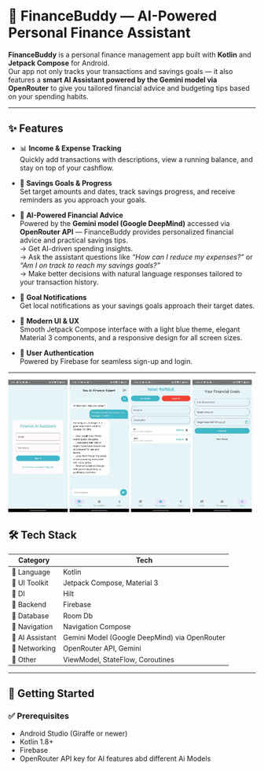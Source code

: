# 💸 FinanceBuddy — AI-Powered Personal Finance Assistant

**FinanceBuddy** is a personal finance management app built with **Kotlin** and **Jetpack Compose** for Android.  
Our app not only tracks your transactions and savings goals — it also features a **smart AI Assistant powered by the Gemini model via OpenRouter** to give you tailored financial advice and budgeting tips based on your spending habits.

---

## ✨ Features

- 📊 **Income & Expense Tracking**  
  Quickly add transactions with descriptions, view a running balance, and stay on top of your cashflow.

- 🎯 **Savings Goals & Progress**  
  Set target amounts and dates, track savings progress, and receive reminders as you approach your goals.

- 🤖 **AI-Powered Financial Advice**  
  Powered by the **Gemini model (Google DeepMind)** accessed via **OpenRouter API** — FinanceBuddy provides personalized financial advice and practical savings tips.  
  → Get AI-driven spending insights.  
  → Ask the assistant questions like *“How can I reduce my expenses?”* or *“Am I on track to reach my savings goals?”*  
  → Make better decisions with natural language responses tailored to your transaction history.

- 🔔 **Goal Notifications**  
  Get local notifications as your savings goals approach their target dates.

- 🧭 **Modern UI & UX**  
  Smooth Jetpack Compose interface with a light blue theme, elegant Material 3 components, and a responsive design for all screen sizes.

- 🔐 **User Authentication**  
  Powered by Firebase for seamless sign-up and login.

---

<p float="left">
  <img src="https://github.com/adityasinghkushwah17/AI-Finance-Assistant/blob/master/photo_2025-06-26_19-23-53.jpg?raw=true" width="24%" />
  <img src="https://github.com/adityasinghkushwah17/AI-Finance-Assistant/blob/master/photo_2025-06-26_19-17-30.jpg?raw=true" width="24%" />
  <img src="https://github.com/adityasinghkushwah17/AI-Finance-Assistant/blob/master/photo_2025-06-26_19-17-36.jpg?raw=true" width="24%" />
  <img src="https://github.com/adityasinghkushwah17/AI-Finance-Assistant/blob/master/photo_2025-06-26_19-17-43.jpg?raw=true" width="24%" />
</p>

## 🛠️ Tech Stack

| Category      | Tech |
|---------------|-----|
| 📱 Language    | Kotlin |
| 🎨 UI Toolkit  | Jetpack Compose, Material 3 |
| 💉 DI          | Hilt |
| 💽 Backend     | Firebase |
| 💽 Database     | Room Db |
| 🧭 Navigation  | Navigation Compose |
| 🧠 AI Assistant | Gemini Model (Google DeepMind) via OpenRouter |
| 🔧 Networking  | OpenRouter API, Gemini  |
| 🧰 Other       | ViewModel, StateFlow, Coroutines |
---

## 🚀 Getting Started

### ✅ Prerequisites
- Android Studio (Giraffe or newer)
- Kotlin 1.8+
- Firebase
- OpenRouter API key for AI features abd different Ai Models


